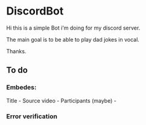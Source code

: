 # DiscordBot

Hi this is a simple Bot i'm doing for my discord server.

The main goal is to be able to play dad jokes in vocal.

Thanks.

## To do
### Embedes:
Title -
Source video -
Participants (maybe) -

### Error verification


